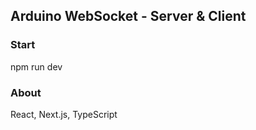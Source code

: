## Arduino WebSocket - Server & Client

### Start
npm run dev

### About
React, Next.js, TypeScript
